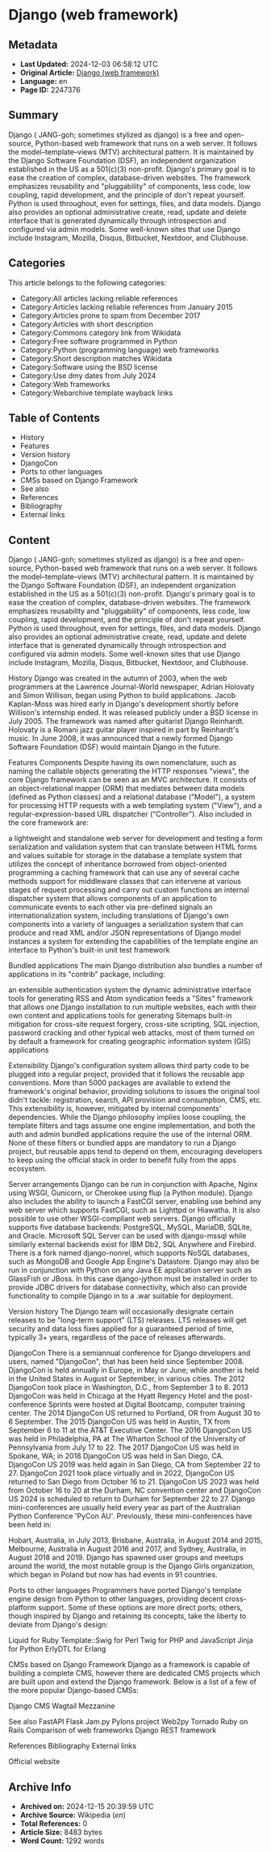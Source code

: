# Django (web framework)

## Metadata
- **Last Updated:** 2024-12-03 06:58:12 UTC
- **Original Article:** [Django (web framework)](https://en.wikipedia.org/wiki/Django_(web_framework))
- **Language:** en
- **Page ID:** 2247376

## Summary
Django ( JANG-goh; sometimes stylized as django) is a free and open-source, Python-based web framework that runs on a web server. It follows the model–template–views (MTV) architectural pattern. It is maintained by the Django Software Foundation (DSF), an independent organization established in the US as a 501(c)(3) non-profit.
Django's primary goal is to ease the creation of complex, database-driven websites. The framework emphasizes reusability and "pluggability" of components, less code, low coupling, rapid development, and the principle of don't repeat yourself. Python is used throughout, even for settings, files, and data models. Django also provides an optional administrative create, read, update and delete interface that is generated dynamically through introspection and configured via admin models.
Some well-known sites that use Django include Instagram, Mozilla, Disqus, Bitbucket, Nextdoor, and Clubhouse.

## Categories
This article belongs to the following categories:

- Category:All articles lacking reliable references
- Category:Articles lacking reliable references from January 2015
- Category:Articles prone to spam from December 2017
- Category:Articles with short description
- Category:Commons category link from Wikidata
- Category:Free software programmed in Python
- Category:Python (programming language) web frameworks
- Category:Short description matches Wikidata
- Category:Software using the BSD license
- Category:Use dmy dates from July 2024
- Category:Web frameworks
- Category:Webarchive template wayback links

## Table of Contents

- History
- Features
- Version history
- DjangoCon
- Ports to other languages
- CMSs based on Django Framework
- See also
- References
- Bibliography
- External links

## Content

Django ( JANG-goh; sometimes stylized as django) is a free and open-source, Python-based web framework that runs on a web server. It follows the model–template–views (MTV) architectural pattern. It is maintained by the Django Software Foundation (DSF), an independent organization established in the US as a 501(c)(3) non-profit.
Django's primary goal is to ease the creation of complex, database-driven websites. The framework emphasizes reusability and "pluggability" of components, less code, low coupling, rapid development, and the principle of don't repeat yourself. Python is used throughout, even for settings, files, and data models. Django also provides an optional administrative create, read, update and delete interface that is generated dynamically through introspection and configured via admin models.
Some well-known sites that use Django include Instagram, Mozilla, Disqus, Bitbucket, Nextdoor, and Clubhouse.

History
Django was created in the autumn of 2003, when the web programmers at the Lawrence Journal-World newspaper, Adrian Holovaty and Simon Willison, began using Python to build applications. Jacob Kaplan-Moss was hired early in Django's development shortly before Willison's internship ended. It was released publicly under a BSD license in July 2005. The framework was named after guitarist Django Reinhardt. Holovaty is a Romani jazz guitar player inspired in part by Reinhardt's music.
In June 2008, it was announced that a newly formed Django Software Foundation (DSF) would maintain Django in the future.

Features
Components
Despite having its own nomenclature, such as naming the callable objects generating the HTTP responses "views", the core Django framework can be seen as an MVC architecture. It consists of an object-relational mapper (ORM) that mediates between data models (defined as Python classes) and a relational database ("Model"), a system for processing HTTP requests with a web templating system ("View"), and a regular-expression-based URL dispatcher ("Controller").
Also included in the core framework are:

a lightweight and standalone web server for development and testing
a form serialization and validation system that can translate between HTML forms and values suitable for storage in the database
a template system that utilizes the concept of inheritance borrowed from object-oriented programming
a caching framework that can use any of several cache methods
support for middleware classes that can intervene at various stages of request processing and carry out custom functions
an internal dispatcher system that allows components of an application to communicate events to each other via pre-defined signals
an internationalization system, including translations of Django's own components into a variety of languages
a serialization system that can produce and read XML and/or JSON representations of Django model instances
a system for extending the capabilities of the template engine
an interface to Python's built-in unit test framework

Bundled applications
The main Django distribution also bundles a number of applications in its "contrib" package, including:

an extensible authentication system
the dynamic administrative interface
tools for generating RSS and Atom syndication feeds
a "Sites" framework that allows one Django installation to run multiple websites, each with their own content and applications
tools for generating Sitemaps
built-in mitigation for cross-site request forgery, cross-site scripting, SQL injection, password cracking and other typical web attacks, most of them turned on by default
a framework for creating geographic information system (GIS) applications

Extensibility
Django's configuration system allows third party code to be plugged into a regular project, provided that it follows the reusable app conventions. More than 5000 packages are available to extend the framework's original behavior, providing solutions to issues the original tool didn't tackle: registration, search, API provision and consumption, CMS, etc.
This extensibility is, however, mitigated by internal components' dependencies. While the Django philosophy implies loose coupling, the template filters and tags assume one engine implementation, and both the auth and admin bundled applications require the use of the internal ORM. None of these filters or bundled apps are mandatory to run a Django project, but reusable apps tend to depend on them, encouraging developers to keep using the official stack in order to benefit fully from the apps ecosystem.

Server arrangements
Django can be run in conjunction with Apache, Nginx using WSGI, Gunicorn, or Cherokee using flup (a Python module). Django also includes the ability to launch a FastCGI server, enabling use behind any web server which supports FastCGI, such as Lighttpd or Hiawatha. It is also possible to use other WSGI-compliant web servers. Django officially supports five database backends: PostgreSQL, MySQL, MariaDB, SQLite, and Oracle. Microsoft SQL Server can be used with django-mssql while similarly external backends exist for IBM Db2, SQL Anywhere and Firebird. There is a fork named django-nonrel, which supports NoSQL databases, such as MongoDB and Google App Engine's Datastore.
Django may also be run in conjunction with Python on any Java EE application server such as GlassFish or JBoss. In this case django-jython must be installed in order to provide JDBC drivers for database connectivity, which also can provide functionality to compile Django in to a .war suitable for deployment.

Version history
The Django team will occasionally designate certain releases to be "long-term support" (LTS) releases. LTS releases will get security and data loss fixes applied for a guaranteed period of time, typically 3+ years, regardless of the pace of releases afterwards.

DjangoCon
There is a semiannual conference for Django developers and users, named "DjangoCon", that has been held since September 2008. DjangoCon is held annually in Europe, in May or June; while another is held in the United States in August or September, in various cities. The 2012 DjangoCon took place in Washington, D.C., from September 3 to 8. 2013 DjangoCon was held in Chicago at the Hyatt Regency Hotel and the post-conference Sprints were hosted at Digital Bootcamp, computer training center. The 2014 DjangoCon US returned to Portland, OR from August 30 to 6 September. The 2015 DjangoCon US was held in Austin, TX from September 6 to 11 at the AT&T Executive Center. The 2016 DjangoCon US was held in Philadelphia, PA at The Wharton School of the University of Pennsylvania from July 17 to 22. The 2017 DjangoCon US was held in Spokane, WA; in 2018 DjangoCon US was held in San Diego, CA. DjangoCon US 2019 was held again in San Diego, CA from September 22 to 27. DjangoCon 2021 took place virtually and in 2022, DjangoCon US returned to San Diego from October 16 to 21. DjangoCon US 2023 was held from October 16 to 20 at the Durham, NC convention center and DjangoCon US 2024 is scheduled to return to Durham for September 22 to 27.
Django mini-conferences are usually held every year as part of the Australian Python Conference 'PyCon AU'. Previously, these mini-conferences have been held in:

Hobart, Australia, in July 2013,
Brisbane, Australia, in August 2014 and 2015,
Melbourne, Australia in August 2016 and 2017, and
Sydney, Australia, in August 2018 and 2019.
Django has spawned user groups and meetups around the world, the most notable group is the Django Girls organization, which began in Poland but now has had events in 91 countries.

Ports to other languages
Programmers have ported Django's template engine design from Python to other languages, providing decent cross-platform support. Some of these options are more direct ports; others, though inspired by Django and retaining its concepts, take the liberty to deviate from Django's design:

Liquid for Ruby
Template::Swig for Perl
Twig for PHP and JavaScript
Jinja for Python
ErlyDTL for Erlang

CMSs based on Django Framework
Django as a framework is capable of building a complete CMS, however there are dedicated CMS projects which are built upon and extend the Django framework. Below is a list of a few of the more popular Django-based CMSs:

Django CMS
Wagtail
Mezzanine

See also
FastAPI
Flask
Jam.py
Pylons project
Web2py
Tornado
Ruby on Rails
Comparison of web frameworks
Django REST framework

References
Bibliography
External links

Official website

## Archive Info
- **Archived on:** 2024-12-15 20:39:59 UTC
- **Archive Source:** Wikipedia (_en_)
- **Total References:** 0
- **Article Size:** 8483 bytes
- **Word Count:** 1292 words
